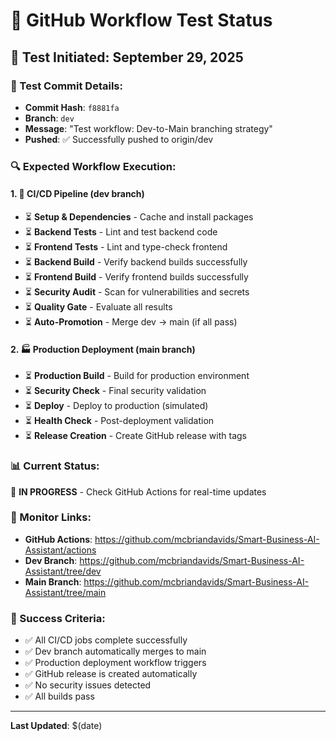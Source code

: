 # 🧪 GitHub Workflow Test Status

## 🚀 Test Initiated: September 29, 2025

### 📝 Test Commit Details:

- **Commit Hash**: `f8881fa`
- **Branch**: `dev`
- **Message**: "Test workflow: Dev-to-Main branching strategy"
- **Pushed**: ✅ Successfully pushed to origin/dev

### 🔍 Expected Workflow Execution:

#### 1. **🌿 CI/CD Pipeline** (dev branch)

- ⏳ **Setup & Dependencies** - Cache and install packages
- ⏳ **Backend Tests** - Lint and test backend code
- ⏳ **Frontend Tests** - Lint and type-check frontend
- ⏳ **Backend Build** - Verify backend builds successfully
- ⏳ **Frontend Build** - Verify frontend builds successfully
- ⏳ **Security Audit** - Scan for vulnerabilities and secrets
- ⏳ **Quality Gate** - Evaluate all results
- ⏳ **Auto-Promotion** - Merge dev → main (if all pass)

#### 2. **🏭 Production Deployment** (main branch)

- ⏳ **Production Build** - Build for production environment
- ⏳ **Security Check** - Final security validation
- ⏳ **Deploy** - Deploy to production (simulated)
- ⏳ **Health Check** - Post-deployment validation
- ⏳ **Release Creation** - Create GitHub release with tags

### 📊 Current Status:

🔄 **IN PROGRESS** - Check GitHub Actions for real-time updates

### 🔗 Monitor Links:

- **GitHub Actions**: https://github.com/mcbriandavids/Smart-Business-AI-Assistant/actions
- **Dev Branch**: https://github.com/mcbriandavids/Smart-Business-AI-Assistant/tree/dev
- **Main Branch**: https://github.com/mcbriandavids/Smart-Business-AI-Assistant/tree/main

### 🎯 Success Criteria:

- ✅ All CI/CD jobs complete successfully
- ✅ Dev branch automatically merges to main
- ✅ Production deployment workflow triggers
- ✅ GitHub release is created automatically
- ✅ No security issues detected
- ✅ All builds pass

---

**Last Updated**: $(date)
